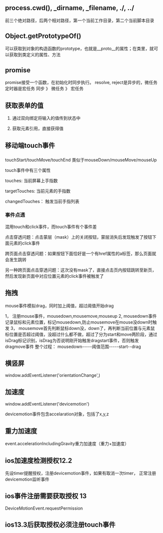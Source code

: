 ## process.cwd(), _dirname, _filename, ./, ../

前三个绝对路径，后两个相对路径，第一个当前工作目录，第二个当前脚本目录

## Object.getPrototypeOf()

可以获取到对象的构造函数的prototype，也就是__proto__的属性；在类里，就可以获取到类定义的属性、方法

## promise
promise接受一个函数，在初始化时同步执行。
resolve, reject是异步的，微任务
定时器是宏任务
同步 》 微任务 》 宏任务

## 获取表单的值

1. 通过双向绑定将输入的值传到状态中

2. 获取元素引用，直接获得值


## 移动端touch事件

### 
touchStart/touchMove/touchEnd
类似于mouseDown/mouseMove/mouseUp

touch事件中有三个属性

touches: 当前屏幕上手指数

targetTouches: 当前元素的手指数

changedTouches： 触发当前手指列表

### 事件点透

混用touch和click事件，而touch事件有个事件差

点击穿透问题：点击蒙层（mask）上的关闭按钮，蒙层消失后发现触发了按钮下面元素的click事件

跨页面点击穿透问题：如果按钮下面恰好是一个有href属性的a标签，那么页面就会发生跳转

另一种跨页面点击穿透问题：这次没有mask了，直接点击页内按钮跳转至新页，然后发现新页面中对应位置元素的click事件被触发了

## 拖拽

mouse事件模拟drag，同时加上阈值，超过阈值开始drag

1， 注册mouse事件，mousedown,mousemove,mouseup
2, mousedown事件记录鼠标和元素位置，标记mousedown,防止mousemove在mouse没down时触发
3， mousemove首先判断鼠标down没，down了，再判断当前位置与元素鼠标位置是否超过阈值，没超过什么都不做，超过了分为start和move两阶段，通过isDrag标记识别，isDrag为否说明刚开始触发dragstart事件，否则触发dragmove事件
整个过程：
mousedown-----阈值范围-----start--drag



## 横竖屏

window.addEventListener('orientationChange',)

## 加速度

window.addEventListener('devicemotion')

devicemotion事件包含accelaration对象，包括了x,y,z

## 重力加速度

event.accelerationIncludingGravity重力加速度（重力+加速度）

## ios加速度检测授权12.2

先设timer提醒授权，注册devicemotion事件，如果有取消一次timer，
正常注册devicemotion监听事件

## ios事件注册需要获取授权 13

DeviceMotionEvent.requestPermission

## ios13.3后获取授权必须注册touch事件
